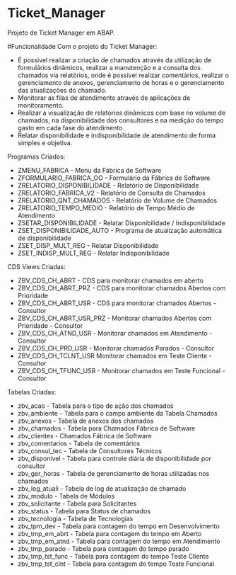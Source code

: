 # Ticket_Manager
Projeto de Ticket Manager em ABAP.

#Funcionalidade
Com o projeto do Ticket Manager:
* É possível realizar a criação de chamados através da utilização de formulários dinâmicos, realizar a manutenção e a consulta dos chamados via relatórios, onde é possível realizar comentários, realizar o gerenciamento de anexos, gerenciamento de horas e o gerenciamento das atualizações do chamado.
* Monitorar as filas de atendimento através de aplicações de monitoramento.
* Realizar a visualização de relatórios dinâmicos com base no volume de chamados, na disponibilidade dos consultores e na medição do tempo gasto em cada fase do atendimento.
* Relatar disponibilidade e indisponibilidade de atendimento de forma simples e objetiva.

Programas Criados:
* ZMENU_FABRICA - Menu da Fábrica de Software
* ZFORMULARIO_FABRICA_OO - Formulário da Fábrica de Software
* ZRELATORIO_DISPONIBILIDADE - Relatório de Disponibilidade
* ZRELATORIO_FABRICA_V2 - Relatório de Consulta de Chamados
* ZRELATORIO_QNT_CHAMADOS - Relatório de Volume de Chamados
* ZRELATORIO_TEMPO_MEDIO - Relatório de Tempo Médio de Atendimento
* ZSETAR_DISPONIBILIDADE - Relatar Disponibilidade / Indisponibilidade
* ZSET_DISPONIBILIDADE_AUTO - Programa de atualização automática de disponibilidade
* ZSET_DISP_MULT_REG - Relatar Disponibilidade
* ZSET_INDISP_MULT_REG - Relatar Indisponibilidade

CDS Views Criadas:
* ZBV_CDS_CH_ABRT - CDS para monitorar chamados em aberto
* ZBV_CDS_CH_ABRT_PRZ - CDS para monitorar chamados Abertos com Prioridade
* ZBV_CDS_CH_ABRT_USR - CDS para monitorar chamados Abertos - Consultor
* ZBV_CDS_CH_ABRT_USR_PRZ - Monitorar chamados Abertos com Prioridade - Consultor
* ZBV_CDS_CH_ATND_USR - Monitorar chamados em Atendimento - Consultor
* ZBV_CDS_CH_PRD_USR - Monitorar chamados Parados - Consultor
* ZBV_CDS_CH_TCLNT_USR Monitorar chamados em Teste Cliente - Consultor
* ZBV_CDS_CH_TFUNC_USR - Monitorar chamados em Teste Funcional - Consultor

Tabelas Criadas:
* zbv_acao - Tabela para o tipo de ação dos chamados
* zbv_ambiente - Tabela para o campo ambiente da Tabela Chamados
* zbv_anexos - Tabela de anexos dos chamados
* zbv_chamados - Tabela para Chamados Fábrica de Software
* zbv_clientes - Chamados Fábrica de Software
* zbv_comentarios - Tabela de comentários
* zbv_consul_tec - Tabela de Consultores Técnicos
* zbv_disponivel - Tabela para controle diária de disponibilidade por consultor
* zbv_ger_horas - Tabela de gerenciamento de horas utilizadas nos chamados
* zbv_log_atuali - Tabela de log de atualização de chamado
* zbv_modulo - Tabela de Módulos
* zbv_solicitante - Tabela para Solicitantes
* zbv_status - Tabela para Status de chamados
* zbv_tecnologia - Tabela de Tecnologias
* zbv_tpm_dev - Tabela para contagem do tempo em Desenvolvimento
* zbv_tmp_em_abrt - Tabela para contagem do tempo em Aberto
* zbv_tmp_em_atnd - Tabela para contagem do tempo em Atendimento
* zbv_tmp_parado - Tabela para contagem do tempo parado
* zbv_tmp_tst_func - Tabela para contagem do tempo Teste Cliente
* zbv_tmp_tst_clnt - Tabela para contagem do tempo Teste Funcional
